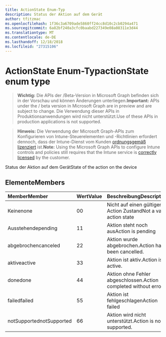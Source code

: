 ```yaml
---
title: ActionState Enum-Typ
description: Status der Aktion auf dem Gerät
author: tfitzmac
ms.openlocfilehash: 1f36c3a6709ade5860ff24cc8d10c2cb0294a471
ms.sourcegitcommit: 6a82bf240a3cfc0baabd227349e08a08311e3d44
ms.translationtype: MT
ms.contentlocale: de-DE
ms.lasthandoff: 12/18/2018
ms.locfileid: "27315106"
---
```

# <a name="actionstate-enum-type"></a><span data-ttu-id="e3bb3-103">ActionState Enum-Typ</span><span class="sxs-lookup"><span data-stu-id="e3bb3-103">actionState enum type</span></span>

> <span data-ttu-id="e3bb3-104">**Wichtig:** Die APIs der /Beta-Version in Microsoft Graph befinden sich in der Vorschau und können Änderungen unterliegen.</span><span class="sxs-lookup"><span data-stu-id="e3bb3-104">**Important:** APIs under the / beta version in Microsoft Graph are in preview and are subject to change.</span></span> <span data-ttu-id="e3bb3-105">Die Verwendung dieser APIs in Produktionsanwendungen wird nicht unterstützt.</span><span class="sxs-lookup"><span data-stu-id="e3bb3-105">Use of these APIs in production applications is not supported.</span></span>

> <span data-ttu-id="e3bb3-106">**Hinweis:** Die Verwendung der Microsoft Graph-APIs zum Konfigurieren von Intune-Steuerelementen und -Richtlinien erfordert dennoch, dass der Intune-Dienst vom Kunden [ordnungsgemäß lizenziert](https://go.microsoft.com/fwlink/?linkid=839381) ist.</span><span class="sxs-lookup"><span data-stu-id="e3bb3-106">**Note:** Using the Microsoft Graph APIs to configure Intune controls and policies still requires that the Intune service is [correctly licensed](https://go.microsoft.com/fwlink/?linkid=839381) by the customer.</span></span>

<span data-ttu-id="e3bb3-107">Status der Aktion auf dem Gerät</span><span class="sxs-lookup"><span data-stu-id="e3bb3-107">State of the action on the device</span></span>
## <a name="members"></a><span data-ttu-id="e3bb3-108">Elemente</span><span class="sxs-lookup"><span data-stu-id="e3bb3-108">Members</span></span>
|<span data-ttu-id="e3bb3-109">Member</span><span class="sxs-lookup"><span data-stu-id="e3bb3-109">Member</span></span>|<span data-ttu-id="e3bb3-110">Wert</span><span class="sxs-lookup"><span data-stu-id="e3bb3-110">Value</span></span>|<span data-ttu-id="e3bb3-111">Beschreibung</span><span class="sxs-lookup"><span data-stu-id="e3bb3-111">Description</span></span>|
|:---|:---|:---|
|<span data-ttu-id="e3bb3-112">Keine</span><span class="sxs-lookup"><span data-stu-id="e3bb3-112">none</span></span>|<span data-ttu-id="e3bb3-113">0</span><span class="sxs-lookup"><span data-stu-id="e3bb3-113">0</span></span>|<span data-ttu-id="e3bb3-114">Nicht auf einen gültigen Action Zustand</span><span class="sxs-lookup"><span data-stu-id="e3bb3-114">Not a valid action state</span></span>|
|<span data-ttu-id="e3bb3-115">Ausstehende</span><span class="sxs-lookup"><span data-stu-id="e3bb3-115">pending</span></span>|<span data-ttu-id="e3bb3-116">1</span><span class="sxs-lookup"><span data-stu-id="e3bb3-116">1</span></span>|<span data-ttu-id="e3bb3-117">Aktion steht noch aus</span><span class="sxs-lookup"><span data-stu-id="e3bb3-117">Action is pending</span></span>|
|<span data-ttu-id="e3bb3-118">abgebrochen</span><span class="sxs-lookup"><span data-stu-id="e3bb3-118">canceled</span></span>|<span data-ttu-id="e3bb3-119">2</span><span class="sxs-lookup"><span data-stu-id="e3bb3-119">2</span></span>|<span data-ttu-id="e3bb3-120">Aktion wurde abgebrochen.</span><span class="sxs-lookup"><span data-stu-id="e3bb3-120">Action has been cancelled.</span></span>|
|<span data-ttu-id="e3bb3-121">aktive</span><span class="sxs-lookup"><span data-stu-id="e3bb3-121">active</span></span>|<span data-ttu-id="e3bb3-122">3</span><span class="sxs-lookup"><span data-stu-id="e3bb3-122">3</span></span>|<span data-ttu-id="e3bb3-123">Aktion ist aktiv.</span><span class="sxs-lookup"><span data-stu-id="e3bb3-123">Action is active.</span></span>|
|<span data-ttu-id="e3bb3-124">done</span><span class="sxs-lookup"><span data-stu-id="e3bb3-124">done</span></span>|<span data-ttu-id="e3bb3-125">4</span><span class="sxs-lookup"><span data-stu-id="e3bb3-125">4</span></span>|<span data-ttu-id="e3bb3-126">Aktion ohne Fehler abgeschlossen.</span><span class="sxs-lookup"><span data-stu-id="e3bb3-126">Action completed without errors.</span></span>|
|<span data-ttu-id="e3bb3-127">failed</span><span class="sxs-lookup"><span data-stu-id="e3bb3-127">failed</span></span>|<span data-ttu-id="e3bb3-128">5</span><span class="sxs-lookup"><span data-stu-id="e3bb3-128">5</span></span>|<span data-ttu-id="e3bb3-129">Aktion ist fehlgeschlagen</span><span class="sxs-lookup"><span data-stu-id="e3bb3-129">Action failed</span></span>|
|<span data-ttu-id="e3bb3-130">notSupported</span><span class="sxs-lookup"><span data-stu-id="e3bb3-130">notSupported</span></span>|<span data-ttu-id="e3bb3-131">6</span><span class="sxs-lookup"><span data-stu-id="e3bb3-131">6</span></span>|<span data-ttu-id="e3bb3-132">Aktion wird nicht unterstützt.</span><span class="sxs-lookup"><span data-stu-id="e3bb3-132">Action is not supported.</span></span>|






